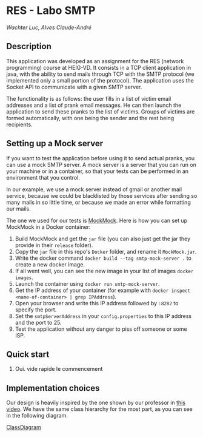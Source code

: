 # RES - Labo SMTP

_Wachter Luc, Alves Claude-André_

## Description
This application was developed as an assignment for the RES (network programming) course at HEIG-VD.
It consists in a TCP client application in java, with the ability to send mails through TCP with the
SMTP protocol (we implemented only a small portion of the protocol). The application uses the Socket
API to communicate with a given SMTP server.

The functionality is as follows: the user fills in a list of victim email addresses and a list of
prank email messages. He can then launch the application to send these pranks to the list of victims.
Groups of victims are formed automatically, with one being the sender and the rest being recipients.

## Setting up a Mock server
If you want to test the application before using it to send actual pranks, you can use a mock SMTP server.
A mock server is a server that you can run on your machine or in a container, so that your tests can be
performed in an environment that you control.

In our example, we use a mock server instead of gmail or another mail service, because we could be
blacklisted by those services after sending so many mails in so little time, or because we made an error
while formatting our mails.

The one we used for our tests is [MockMock](https://github.com/tweakers/MockMock). Here is how you can set
up MockMock in a Docker container:

1. Build MockMock and get the `jar` file (you can also just get the jar they provide in their `release` folder).
2. Copy the `jar` file in this repo's `Docker` folder, and rename it `MockMock.jar`.
3. Write the docker command `docker build --tag smtp-mock-server .` to create a new docker image.
4. If all went well, you can see the new image in your list of images `docker images`.
5. Launch the container using `docker run smtp-mock-server`.
6. Get the IP address of your container (for example with `docker inspect <name-of-container> | grep IPAddress`).
7. Open your browser and write this IP address followed by `:8282` to specify the port.
8. Set the `smtpServerAddress` in your `config.properties` to this IP address and the port to 25.
9. Test the application without any danger to piss off someone or some ISP.

## Quick start
1. Oui. vide rapide le commencement

## Implementation choices
Our design is heavily inspired by the one shown by our professor in [this video](https://www.youtube.com/watch?v=OrSdRCt_6YQ). We have the same class hierarchy for the most part, as you can see in the following diagram.

[ClassDiagram](figures/ClassDiagram.png)
